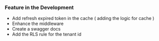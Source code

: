 ### Feature in the Development
- Add refresh expired token in the cache ( adding the logic for cache )
- Enhance the middleware
- Create a swagger docs
- Add the RLS rule for the tenant id
